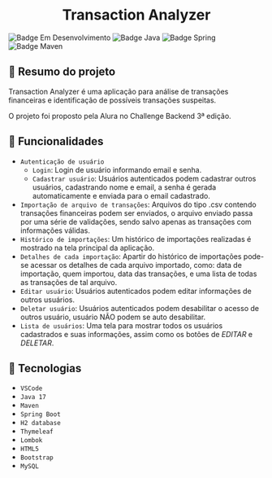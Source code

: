 <h1 align="center"> Transaction Analyzer </h1>

![Badge Em Desenvolvimento](https://img.shields.io/static/v1?label=Status&message=Em+Desenvolvimento&color=yellow&style=for-the-badge)
![Badge Java](https://img.shields.io/static/v1?label=Java&message=17&color=orange&style=for-the-badge&logo=java)
![Badge Spring](https://img.shields.io/static/v1?label=Spring&message=v2.6.6&color=brightgreen&style=for-the-badge&logo=spring)
![Badge Maven](https://img.shields.io/static/v1?label=Maven&message=v3.8.4&color=critical&style=for-the-badge&logo=apache+maven)

## :book: Resumo do projeto
Transaction Analyzer é uma aplicação para análise de transações financeiras e identificação de possíveis transações suspeitas. 

O projeto foi proposto pela Alura no Challenge Backend 3ª edição.

## :hammer: Funcionalidades
- `Autenticação de usuário`
  - `Login`: Login de usuário informando email e senha.
  - `Cadastrar usuário`: Usuários autenticados podem cadastrar outros usuários, cadastrando nome e email, a senha é gerada automaticamente e enviada para o email cadastrado.
- `Importação de arquivo de transações`: Arquivos do tipo .csv contendo transações financeiras podem ser enviados, o arquivo enviado passa por uma série de validações, sendo salvo apenas as transações com informações válidas.
- `Histórico de importações`: Um histórico de importações realizadas é mostrado na tela principal da aplicação.
- `Detalhes de cada importação`: Apartir do histórico de importações pode-se acessar os detalhes de cada arquivo importado, como: data de importação, quem importou, data das transações, e uma lista de todas as transações de tal arquivo.
- `Editar usuário`: Usuários autenticados podem editar informações de outros usuários.
- `Deletar usuário`: Usuários autenticados podem desabilitar o acesso de outros usuário, usuário NÃO podem se auto desabilitar.
- `Lista de usuários`: Uma tela para mostrar todos os usuários cadastrados e suas informações, assim como os botões de *EDITAR* e *DELETAR*.

## :toolbox: Tecnologias
- `VSCode`
- `Java 17`
- `Maven`
- `Spring Boot`
- `H2 database`
- `Thymeleaf`
- `Lombok`
- `HTML5`
- `Bootstrap`
- `MySQL`